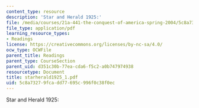 ```yaml
---
content_type: resource
description: 'Star and Herald 1925:'
file: /media/courses/21a-441-the-conquest-of-america-spring-2004/5c8a73279fcadd77695c996f0c38f0ec_starherald1925_1.pdf
file_type: application/pdf
learning_resource_types:
- Readings
license: https://creativecommons.org/licenses/by-nc-sa/4.0/
ocw_type: OCWFile
parent_title: Readings
parent_type: CourseSection
parent_uid: d351c30b-77ea-cda6-f5c2-a0b747974938
resourcetype: Document
title: starherald1925_1.pdf
uid: 5c8a7327-9fca-dd77-695c-996f0c38f0ec
---
```

Star and Herald 1925: